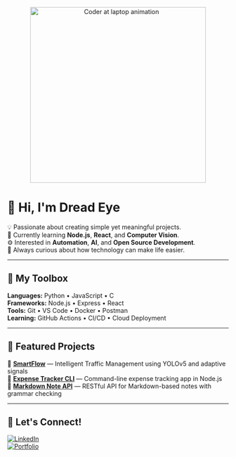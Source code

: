 <!-- Banner or animation at top -->
<p align="center">
  <img src="https://media.giphy.com/media/qgQUggAC3Pfv687qPC/giphy.gif" width="400" alt="Coder at laptop animation">
</p>

# 👋 Hi, I'm Dread Eye

💡 Passionate about creating simple yet meaningful projects.  
🌱 Currently learning **Node.js**, **React**, and **Computer Vision**.  
⚙️ Interested in **Automation**, **AI**, and **Open Source Development**.  
🚀 Always curious about how technology can make life easier.

---

## 🧰 My Toolbox

**Languages:** Python • JavaScript • C  
**Frameworks:** Node.js • Express • React  
**Tools:** Git • VS Code • Docker • Postman  
**Learning:** GitHub Actions • CI/CD • Cloud Deployment  

---

## 🌟 Featured Projects

🔹 **[SmartFlow](https://github.com/dread-eye/SmartFlow)** — Intelligent Traffic Management using YOLOv5 and adaptive signals  
🔹 **[Expense Tracker CLI](https://github.com/dread-eye/ExpenseTracker)** — Command-line expense tracking app in Node.js  
🔹 **[Markdown Note API](https://github.com/dread-eye/MarkdownNoteAPI)** — RESTful API for Markdown-based notes with grammar checking  

---

## 💬 Let's Connect!

[![LinkedIn](https://img.shields.io/badge/LinkedIn-blue?logo=linkedin&logoColor=white)](your-linkedin-link)  
[![Portfolio](https://img.shields.io/badge/Portfolio-black?logo=githubpages&logoColor=white)](your-portfolio-link)
